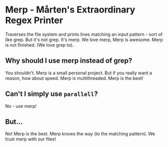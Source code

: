 # Merp - Mårten's Extraordinary Regex Printer
Traverses the file system and prints lines matching an input pattern - sort of like grep. But it's not grep. It's merp. We love merp, Merp is awesome. Merp is not finished. (We love grep to).

## Why should I use merp instead of grep?
You shouldn't. Merp is a small personal project. But if you really want a reason, how about speed. Merp is multithreaded. Merp is the best!

## Can't I simply use `parallell`?
No - use merp!

## But...
No! Merp is the best. Merp knows the way (to the matching pattern). We trust merp with our files!

